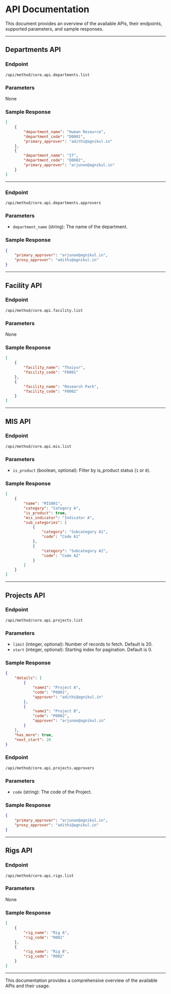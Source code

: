 # API Documentation

This document provides an overview of the available APIs, their endpoints, supported parameters, and sample responses.

---

## Departments API

### Endpoint
`/api/method/core.api.departments.list`

### Parameters
None

### Sample Response
```json
[
    {
        "department_name": "Human Resource",
        "department_code": "D0001",
        "primary_approver": "adithi@agnikul.in"
    },
    {
        "department_name": "IT",
        "department_code": "D0002",
        "primary_approver": "arjunan@agnikul.in"
    }
]
```

---

### Endpoint
`/api/method/core.api.departments.approvers`

### Parameters
- `department_name` (string): The name of the department.

### Sample Response
```json
{
    "primary_approver": "arjunan@agnikul.in",
    "proxy_approver": "adithi@agnikul.in"
}
```

---

## Facility API

### Endpoint
`/api/method/core.api.facility.list`

### Parameters
None

### Sample Response
```json
[
    {
        "facility_name": "Thaiyur",
        "facility_code": "F0001"
    },
    {
        "facility_name": "Research Park",
        "facility_code": "F0002"
    }
]
```

---

## MIS API

### Endpoint
`/api/method/core.api.mis.list`

### Parameters
- `is_product` (boolean, optional): Filter by is_product status (`1` or `0`).

### Sample Response
```json
[
    {
        "name": "MIS001",
        "category": "Category A",
        "is_product": true,
        "mis_indicator": "Indicator A",
        "sub_categories": [
            {
                "category": "Subcategory A1",
                "code": "Code A1"
            },
            {
                "category": "Subcategory A2",
                "code": "Code A2"
            }
        ]
    }
]
```

---

## Projects API

### Endpoint
`/api/method/core.api.projects.list`

### Parameters
- `limit` (integer, optional): Number of records to fetch. Default is 20.
- `start` (integer, optional): Starting index for pagination. Default is 0.

### Sample Response
```json
{
    "details": [
        {
            "name1": "Project A",
            "code": "P0001",
            "approver": "adithi@agnikul.in"
        },
        {
            "name1": "Project B",
            "code": "P0002",
            "approver": "arjunan@agnikul.in"
        }
    ],
    "has_more": true,
    "next_start": 20
}
```

### Endpoint
`/api/method/core.api.projects.approvers`

### Parameters
- `code` (string): The code of the Project.

### Sample Response
```json
{
    "primary_approver": "arjunan@agnikul.in",
    "proxy_approver": "adithi@agnikul.in"
}
```

---

## Rigs API

### Endpoint
`/api/method/core.api.rigs.list`

### Parameters
None

### Sample Response
```json
[
    {
        "rig_name": "Rig A",
        "rig_code": "R001"
    },
    {
        "rig_name": "Rig B",
        "rig_code": "R002"
    }
]
```

---

This documentation provides a comprehensive overview of the available APIs and their usage.
